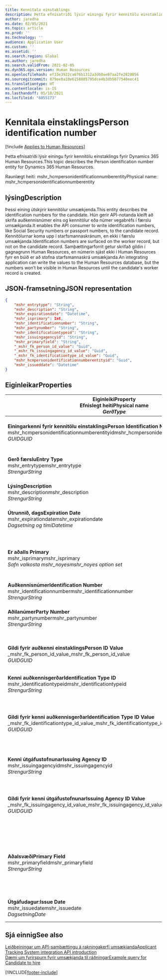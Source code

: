 ```yaml
---
title: Kennitala einstaklings
description: Þetta efnisatriði lýsir einingu fyrir kennitölu einstaklings fyrir Dynamics 365 Human Resources.
author: jaredha
ms.date: 02/05/2021
ms.topic: article
ms.prod: ''
ms.technology: ''
audience: Application User
ms.custom: ''
ms.assetid: ''
ms.search.region: Global
ms.author: jaredha
ms.search.validFrom: 2021-02-05
ms.dyn365.ops.version: Human Resources
ms.openlocfilehash: ef33e3922ca676b1312a3d60ae07aa2fe2828056
ms.sourcegitcommit: 879ee8a10e6158885795dce4b3db5077540eec41
ms.translationtype: HT
ms.contentlocale: is-IS
ms.lasthandoff: 05/18/2021
ms.locfileid: "6055173"
---
```

# <a name="person-identification-number"></a><span data-ttu-id="a0522-103">Kennitala einstaklings</span><span class="sxs-lookup"><span data-stu-id="a0522-103">Person identification number</span></span>

[!include [Applies to Human Resources](../includes/applies-to-hr.md)]

<span data-ttu-id="a0522-104">Þetta efnisatriði lýsir einingu fyrir kennitölu einstaklings fyrir Dynamics 365 Human Resources.</span><span class="sxs-lookup"><span data-stu-id="a0522-104">This topic describes the Person identification number entity for Dynamics 365 Human Resources.</span></span>

<span data-ttu-id="a0522-105">Raunlægt heiti: mshr_hcmpersonidentificationnumberentity</span><span class="sxs-lookup"><span data-stu-id="a0522-105">Physical name: mshr_hcmpersonidentificationnumberentity</span></span>

## <a name="description"></a><span data-ttu-id="a0522-106">lýsing</span><span class="sxs-lookup"><span data-stu-id="a0522-106">Description</span></span>

<span data-ttu-id="a0522-107">Þessi eining útskýrir kennitölur umsækjenda.</span><span class="sxs-lookup"><span data-stu-id="a0522-107">This entity describes the identification numbers for the candidate.</span></span> <span data-ttu-id="a0522-108">Hún gerir API-notanda kleift að skrifa auðkennisnúmer eins og kennitölur eða númer vegabréfs í færslu umsækjanda.</span><span class="sxs-lookup"><span data-stu-id="a0522-108">It enables the API consumer to write identification numbers, like Social Security numbers or passport numbers, to the candidate record.</span></span> <span data-ttu-id="a0522-109">Kennitölurnar koma upp í starfsmannaskránum, en ekki í færslu umsækjanda.</span><span class="sxs-lookup"><span data-stu-id="a0522-109">Identification numbers are surfaced on the worker record, but not on the candidate record.</span></span> <span data-ttu-id="a0522-110">Samþættingarforrit getur skrifað gildin í gagnagrunn Human Resources, en númerin sjást ekki í Human Resources fyrr en búið er að stofna starfsmannaskrá umsækjanda.</span><span class="sxs-lookup"><span data-stu-id="a0522-110">An integrating application can write the values to the Human Resources database, but the numbers won’t be visible in Human Resources until the candidate's worker record is created.</span></span>

## <a name="json-representation"></a><span data-ttu-id="a0522-111">JSON-framsetning</span><span class="sxs-lookup"><span data-stu-id="a0522-111">JSON representation</span></span>

```json
{
    "mshr_entrytype": "String",
    "mshr_description": "String",
    "mshr_expirationdate": "Datetime",
    "mshr_isprimary": Int,
    "mshr_identificationnumber": "String",
    "mshr_partynumber": "String",
    "mshr_identificationtypeid": "String",
    "mshr_issuingagencyid": "String",
    "mshr_primaryfield": "String",
    "_mshr_fk_person_id_value": "Guid",
    "_mshr_fk_issuingagency_id_value": "Guid",
    "_mshr_fk_identificationtype_id_value": "Guid",
    "mshr_hcmpersonidentificationnumberentityid": "Guid",
    "mshr_issueddate": "Datetime"
}
```

## <a name="properties"></a><span data-ttu-id="a0522-112">Eiginleikar</span><span class="sxs-lookup"><span data-stu-id="a0522-112">Properties</span></span>

| <span data-ttu-id="a0522-113">Eiginleiki</span><span class="sxs-lookup"><span data-stu-id="a0522-113">Property</span></span><br><span data-ttu-id="a0522-114">**Efnislegt heiti**</span><span class="sxs-lookup"><span data-stu-id="a0522-114">**Physical name**</span></span><br><span data-ttu-id="a0522-115">**_Gerð_**</span><span class="sxs-lookup"><span data-stu-id="a0522-115">**_Type_**</span></span> | <span data-ttu-id="a0522-116">Nota</span><span class="sxs-lookup"><span data-stu-id="a0522-116">Use</span></span> | <span data-ttu-id="a0522-117">lýsing</span><span class="sxs-lookup"><span data-stu-id="a0522-117">Description</span></span> |
| --- | --- | --- |
| <span data-ttu-id="a0522-118">**Einingarkenni fyrir kennitölu einstaklings**</span><span class="sxs-lookup"><span data-stu-id="a0522-118">**Person Identification Number Entity ID**</span></span><br><span data-ttu-id="a0522-119">mshr_hcmpersonidentificationnumberentityid</span><span class="sxs-lookup"><span data-stu-id="a0522-119">mshr_hcmpersonidentificationnumberentityid</span></span><br><span data-ttu-id="a0522-120">*GUID*</span><span class="sxs-lookup"><span data-stu-id="a0522-120">*GUID*</span></span> | <span data-ttu-id="a0522-121">Lesa eingöngu</span><span class="sxs-lookup"><span data-stu-id="a0522-121">Read-only</span></span><br><span data-ttu-id="a0522-122">Krafa</span><span class="sxs-lookup"><span data-stu-id="a0522-122">Required</span></span><br><span data-ttu-id="a0522-123">Myndað af kerfinu</span><span class="sxs-lookup"><span data-stu-id="a0522-123">System-generated</span></span> | <span data-ttu-id="a0522-124">Einkvæmt aðalkenni fyrir kennitölufærslu einstaklings.</span><span class="sxs-lookup"><span data-stu-id="a0522-124">Unique primary identifier for the person identification number record.</span></span> |
| <span data-ttu-id="a0522-125">**Gerð færslu**</span><span class="sxs-lookup"><span data-stu-id="a0522-125">**Entry Type**</span></span><br><span data-ttu-id="a0522-126">mshr_entrytype</span><span class="sxs-lookup"><span data-stu-id="a0522-126">mshr_entrytype</span></span><br><span data-ttu-id="a0522-127">*Strengur*</span><span class="sxs-lookup"><span data-stu-id="a0522-127">*String*</span></span> | <span data-ttu-id="a0522-128">Lesa-skrifa</span><span class="sxs-lookup"><span data-stu-id="a0522-128">Read-write</span></span><br><span data-ttu-id="a0522-129">Valfrjálst</span><span class="sxs-lookup"><span data-stu-id="a0522-129">Optional</span></span> | <span data-ttu-id="a0522-130">Frjálst gildi til að vísa í gerð færslu fyrir kennitöluna.</span><span class="sxs-lookup"><span data-stu-id="a0522-130">Free value to reference the type of entry for the identification number.</span></span> |
| <span data-ttu-id="a0522-131">**Lýsing**</span><span class="sxs-lookup"><span data-stu-id="a0522-131">**Description**</span></span><br><span data-ttu-id="a0522-132">mshr_description</span><span class="sxs-lookup"><span data-stu-id="a0522-132">mshr_description</span></span><br><span data-ttu-id="a0522-133">*Strengur*</span><span class="sxs-lookup"><span data-stu-id="a0522-133">*String*</span></span> | <span data-ttu-id="a0522-134">Lesa-skrifa</span><span class="sxs-lookup"><span data-stu-id="a0522-134">Read-write</span></span><br><span data-ttu-id="a0522-135">Valfrjálst</span><span class="sxs-lookup"><span data-stu-id="a0522-135">Optional</span></span> | <span data-ttu-id="a0522-136">Lýsing á kennitölunni.</span><span class="sxs-lookup"><span data-stu-id="a0522-136">The description of the identification number.</span></span> |
| <span data-ttu-id="a0522-137">**Útrunnið, dags**</span><span class="sxs-lookup"><span data-stu-id="a0522-137">**Expiration Date**</span></span><br><span data-ttu-id="a0522-138">mshr_expirationdate</span><span class="sxs-lookup"><span data-stu-id="a0522-138">mshr_expirationdate</span></span><br><span data-ttu-id="a0522-139">*Dagsetning og tími*</span><span class="sxs-lookup"><span data-stu-id="a0522-139">*Datetime*</span></span> | <span data-ttu-id="a0522-140">Lesa-skrifa</span><span class="sxs-lookup"><span data-stu-id="a0522-140">Read-write</span></span><br><span data-ttu-id="a0522-141">Valfrjálst</span><span class="sxs-lookup"><span data-stu-id="a0522-141">Optional</span></span> | <span data-ttu-id="a0522-142">Dagsetningin sem kennitalan eða tengt skjal rennur út.</span><span class="sxs-lookup"><span data-stu-id="a0522-142">The date on which the identification number or associated document expires.</span></span> |
| <span data-ttu-id="a0522-143">**Er aðal**</span><span class="sxs-lookup"><span data-stu-id="a0522-143">**Is Primary**</span></span><br><span data-ttu-id="a0522-144">mshr_isprimary</span><span class="sxs-lookup"><span data-stu-id="a0522-144">mshr_isprimary</span></span><br><span data-ttu-id="a0522-145">*Safn valkosta mshr_noyes*</span><span class="sxs-lookup"><span data-stu-id="a0522-145">*mshr_noyes option set*</span></span> | <span data-ttu-id="a0522-146">Lesa-skrifa</span><span class="sxs-lookup"><span data-stu-id="a0522-146">Read-write</span></span><br><span data-ttu-id="a0522-147">Valfrjálst</span><span class="sxs-lookup"><span data-stu-id="a0522-147">Optional</span></span> | <span data-ttu-id="a0522-148">Skilgreinir hvort kennitalan er aðalfærsla einstaklingsins fyrir þessa gerð auðkennis.</span><span class="sxs-lookup"><span data-stu-id="a0522-148">Defines whether the identification number is the primary record for the person for this identification type.</span></span> |
| <span data-ttu-id="a0522-149">**Auðkennisnúmer**</span><span class="sxs-lookup"><span data-stu-id="a0522-149">**Identification Number**</span></span><br><span data-ttu-id="a0522-150">mshr_identificationnumber</span><span class="sxs-lookup"><span data-stu-id="a0522-150">mshr_identificationnumber</span></span><br><span data-ttu-id="a0522-151">*Strengur*</span><span class="sxs-lookup"><span data-stu-id="a0522-151">*String*</span></span> | <span data-ttu-id="a0522-152">Lesa-skrifa</span><span class="sxs-lookup"><span data-stu-id="a0522-152">Read-write</span></span><br><span data-ttu-id="a0522-153">Krafa</span><span class="sxs-lookup"><span data-stu-id="a0522-153">Required</span></span> | <span data-ttu-id="a0522-154">Kennitalan.</span><span class="sxs-lookup"><span data-stu-id="a0522-154">The identification number.</span></span> |
| <span data-ttu-id="a0522-155">**Aðilanúmer**</span><span class="sxs-lookup"><span data-stu-id="a0522-155">**Party Number**</span></span><br><span data-ttu-id="a0522-156">mshr_partynumber</span><span class="sxs-lookup"><span data-stu-id="a0522-156">mshr_partynumber</span></span><br><span data-ttu-id="a0522-157">*Strengur*</span><span class="sxs-lookup"><span data-stu-id="a0522-157">*String*</span></span> | <span data-ttu-id="a0522-158">Lesa-skrifa</span><span class="sxs-lookup"><span data-stu-id="a0522-158">Read-write</span></span><br><span data-ttu-id="a0522-159">Krafa</span><span class="sxs-lookup"><span data-stu-id="a0522-159">Required</span></span> | <span data-ttu-id="a0522-160">Kenni aðilans (einstaklingsins) sem á kennitöluna.</span><span class="sxs-lookup"><span data-stu-id="a0522-160">The identifier of the party (person) owning the identification number.</span></span> |
| <span data-ttu-id="a0522-161">**Gildi fyrir auðkenni einstaklings**</span><span class="sxs-lookup"><span data-stu-id="a0522-161">**Person ID Value**</span></span><br><span data-ttu-id="a0522-162">_mshr_fk_person_id_value</span><span class="sxs-lookup"><span data-stu-id="a0522-162">_mshr_fk_person_id_value</span></span><br><span data-ttu-id="a0522-163">*GUID*</span><span class="sxs-lookup"><span data-stu-id="a0522-163">*GUID*</span></span> | <span data-ttu-id="a0522-164">Lesa eingöngu</span><span class="sxs-lookup"><span data-stu-id="a0522-164">Read-only</span></span><br><span data-ttu-id="a0522-165">Krafa</span><span class="sxs-lookup"><span data-stu-id="a0522-165">Required</span></span><br><span data-ttu-id="a0522-166">Ytri lykill: mshr_dirpersonentityid úr einingu mshr_dirpersonentity</span><span class="sxs-lookup"><span data-stu-id="a0522-166">Foreign key: mshr_dirpersonentityid of mshr_dirpersonentity entity</span></span> | <span data-ttu-id="a0522-167">Einkvæmt kenni aðilans (einstaklingsins).</span><span class="sxs-lookup"><span data-stu-id="a0522-167">The unique identifier of the party (person).</span></span> |
| <span data-ttu-id="a0522-168">**Kenni auðkennisgerðar**</span><span class="sxs-lookup"><span data-stu-id="a0522-168">**Identification Type ID**</span></span><br><span data-ttu-id="a0522-169">mshr_identificationtypeid</span><span class="sxs-lookup"><span data-stu-id="a0522-169">mshr_identificationtypeid</span></span><br><span data-ttu-id="a0522-170">*Strengur*</span><span class="sxs-lookup"><span data-stu-id="a0522-170">*String*</span></span> | <span data-ttu-id="a0522-171">Lesa-skrifa</span><span class="sxs-lookup"><span data-stu-id="a0522-171">Read-write</span></span><br><span data-ttu-id="a0522-172">Krafa</span><span class="sxs-lookup"><span data-stu-id="a0522-172">Required</span></span> | <span data-ttu-id="a0522-173">Gerð auðkennisnúmers.</span><span class="sxs-lookup"><span data-stu-id="a0522-173">The type of identification number.</span></span> |
| <span data-ttu-id="a0522-174">**Gildi fyrir kenni auðkennisgerðar**</span><span class="sxs-lookup"><span data-stu-id="a0522-174">**Identification Type ID Value**</span></span><br><span data-ttu-id="a0522-175">_mshr_fk_identificationtype_id_value</span><span class="sxs-lookup"><span data-stu-id="a0522-175">_mshr_fk_identificationtype_id_value</span></span><br><span data-ttu-id="a0522-176">*GUID*</span><span class="sxs-lookup"><span data-stu-id="a0522-176">*GUID*</span></span> | <span data-ttu-id="a0522-177">Lesa eingöngu</span><span class="sxs-lookup"><span data-stu-id="a0522-177">Read-only</span></span><br><span data-ttu-id="a0522-178">Krafa</span><span class="sxs-lookup"><span data-stu-id="a0522-178">Required</span></span><br><span data-ttu-id="a0522-179">Ytri lykill: mshr_hcmidentificationtypeentityid úr einingu mshr_hcmidentificationtypeentity</span><span class="sxs-lookup"><span data-stu-id="a0522-179">Foreign key: mshr_hcmidentificationtypeentityid of mshr_hcmidentificationtypeentity entity</span></span> | <span data-ttu-id="a0522-180">Kerfismyndað einkvæmt kenni auðkennisgerðar.</span><span class="sxs-lookup"><span data-stu-id="a0522-180">System-generated unique identifier of the identification type.</span></span> |
| <span data-ttu-id="a0522-181">**Kenni útgáfustofnunar**</span><span class="sxs-lookup"><span data-stu-id="a0522-181">**Issuing Agency ID**</span></span><br><span data-ttu-id="a0522-182">mshr_issuingagencyid</span><span class="sxs-lookup"><span data-stu-id="a0522-182">mshr_issuingagencyid</span></span><br><span data-ttu-id="a0522-183">*Strengur*</span><span class="sxs-lookup"><span data-stu-id="a0522-183">*String*</span></span> | <span data-ttu-id="a0522-184">Lesa-skrifa</span><span class="sxs-lookup"><span data-stu-id="a0522-184">Read-write</span></span><br><span data-ttu-id="a0522-185">Valfrjálst</span><span class="sxs-lookup"><span data-stu-id="a0522-185">Optional</span></span> | <span data-ttu-id="a0522-186">Stofnunin eða fyrirtækið sem gaf út auðkennisnúmerið.</span><span class="sxs-lookup"><span data-stu-id="a0522-186">The agency or organization issuing the identification number.</span></span> |
| <span data-ttu-id="a0522-187">**Gildi fyrir kenni útgáfustofnunar**</span><span class="sxs-lookup"><span data-stu-id="a0522-187">**Issuing Agency ID Value**</span></span><br><span data-ttu-id="a0522-188">_mshr_fk_issuingagency_id_value</span><span class="sxs-lookup"><span data-stu-id="a0522-188">_mshr_fk_issuingagency_id_value</span></span><br><span data-ttu-id="a0522-189">*GUID*</span><span class="sxs-lookup"><span data-stu-id="a0522-189">*GUID*</span></span> | <span data-ttu-id="a0522-190">Lesa eingöngu</span><span class="sxs-lookup"><span data-stu-id="a0522-190">Read-only</span></span><br><span data-ttu-id="a0522-191">Valfrjálst</span><span class="sxs-lookup"><span data-stu-id="a0522-191">Optional</span></span><br><span data-ttu-id="a0522-192">Ytri lykill: mshr_hcmissuingagencyentityid úr einingu mshr_hcmissuingagencyentity</span><span class="sxs-lookup"><span data-stu-id="a0522-192">Foreign key: mshr_hcmissuingagencyentityid of mshr_hcmissuingagencyentity entity</span></span> | <span data-ttu-id="a0522-193">Kerfismyndað einkvæmt kenni stofnunar sem gaf út auðkennisnúmerið.</span><span class="sxs-lookup"><span data-stu-id="a0522-193">System-generated unique identifier of the agency issuing the identification number.</span></span> |
| <span data-ttu-id="a0522-194">**Aðalsvæði**</span><span class="sxs-lookup"><span data-stu-id="a0522-194">**Primary Field**</span></span><br><span data-ttu-id="a0522-195">mshr_primaryfield</span><span class="sxs-lookup"><span data-stu-id="a0522-195">mshr_primaryfield</span></span><br><span data-ttu-id="a0522-196">*Strengur*</span><span class="sxs-lookup"><span data-stu-id="a0522-196">*String*</span></span> | <span data-ttu-id="a0522-197">Lesa eingöngu</span><span class="sxs-lookup"><span data-stu-id="a0522-197">Read-only</span></span><br><span data-ttu-id="a0522-198">Krafa</span><span class="sxs-lookup"><span data-stu-id="a0522-198">Required</span></span> | <span data-ttu-id="a0522-199">Svæði sem á að nota sem kennimerki einingafærslu.</span><span class="sxs-lookup"><span data-stu-id="a0522-199">Field to be used as an identifier of the entity record.</span></span> <span data-ttu-id="a0522-200">Samsetning aðilanúmers, kennis auðkennisgerðar og auðkennisnúmers.</span><span class="sxs-lookup"><span data-stu-id="a0522-200">Combination of party number, identification type ID, and identification number.</span></span> |
| <span data-ttu-id="a0522-201">**Útgáfudagur:**</span><span class="sxs-lookup"><span data-stu-id="a0522-201">**Issue Date**</span></span><br><span data-ttu-id="a0522-202">mshr_issuedate</span><span class="sxs-lookup"><span data-stu-id="a0522-202">mshr_issuedate</span></span><br><span data-ttu-id="a0522-203">*Dagsetning*</span><span class="sxs-lookup"><span data-stu-id="a0522-203">*Date*</span></span> | <span data-ttu-id="a0522-204">Lesa-skrifa</span><span class="sxs-lookup"><span data-stu-id="a0522-204">Read-write</span></span><br><span data-ttu-id="a0522-205">Valfrjálst</span><span class="sxs-lookup"><span data-stu-id="a0522-205">Optional</span></span> | <span data-ttu-id="a0522-206">Útgáfudagsetning auðkennisnúmersins.</span><span class="sxs-lookup"><span data-stu-id="a0522-206">The date the identification number was issued.</span></span> |

## <a name="see-also"></a><span data-ttu-id="a0522-207">Sjá einnig</span><span class="sxs-lookup"><span data-stu-id="a0522-207">See also</span></span>

[<span data-ttu-id="a0522-208">Leiðbeiningar um API-samþættingu á rakningakerfi umsækjanda</span><span class="sxs-lookup"><span data-stu-id="a0522-208">Applicant Tracking System integration API introduction</span></span>](hr-admin-integration-ats-api-introduction.md)<br>
[<span data-ttu-id="a0522-209">Dæmi um fyrirspurn fyrir umsækjanda til ráðningar</span><span class="sxs-lookup"><span data-stu-id="a0522-209">Example query for Candidate to hire</span></span>](hr-admin-integration-ats-api-candidate-to-hire-example-query.md)



[!INCLUDE[footer-include](../includes/footer-banner.md)]